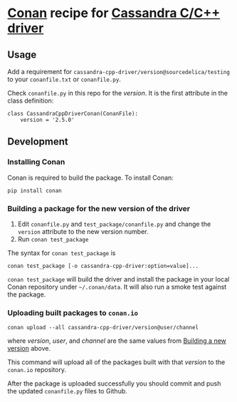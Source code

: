 # [Conan](http://conan.io) recipe for [Cassandra C/C++ driver](https://github.com/datastax/cpp-driver)

## Usage

Add a requirement for `cassandra-cpp-driver/version@sourcedelica/testing`
to your `conanfile.txt` or `conanfile.py`.

Check `conanfile.py` in this repo for the _version_.  It is
the first attribute in the class definition:
```
class CassandraCppDriverConan(ConanFile):
    version = '2.5.0'
```

## Development

### Installing Conan
Conan is required to build the package.  To install Conan:
```
pip install conan
```

### Building a package for the new version of the driver

1. Edit `conanfile.py` and `test_package/conanfile.py` and change the
   `version` attribute to the new version number.
2. Run `conan test_package`  
 
The syntax for `conan test_package` is  
```
conan test_package [-o cassandra-cpp-driver:option=value]...
```

`conan test_package` will build the driver and install the package in your local 
Conan repository under `~/.conan/data`.  It will also run a smoke test 
against the package.

### Uploading built packages to `conan.io`
```
conan upload --all cassandra-cpp-driver/version@user/channel
```
where _version_, _user_, and _channel_ are the same values from 
[Building a new version](#building-a-new-version-of-the-package) above.

This command will upload all of the packages built with that _version_ 
to the `conan.io` repository.

After the package is uploaded successfully you should commit and push 
the updated `conanfile.py` files to Github.

